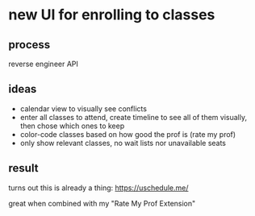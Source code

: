 # new UI for enrolling to classes

## process

reverse engineer API

## ideas

- calendar view to visually see conflicts
- enter all classes to attend, create timeline to see all of them visually, then chose which ones to keep
- color-code classes based on how good the prof is (rate my prof)
- only show relevant classes, no wait lists nor unavailable seats

## result

turns out this is already a thing: <https://uschedule.me/>

great when combined with my "Rate My Prof Extension"
